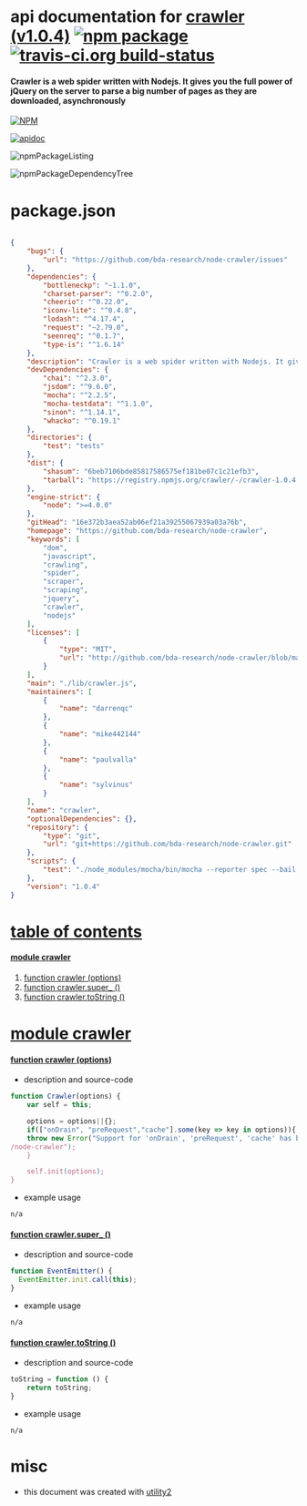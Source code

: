 # api documentation for  [crawler (v1.0.4)](https://github.com/bda-research/node-crawler)  [![npm package](https://img.shields.io/npm/v/npmdoc-crawler.svg?style=flat-square)](https://www.npmjs.org/package/npmdoc-crawler) [![travis-ci.org build-status](https://api.travis-ci.org/npmdoc/node-npmdoc-crawler.svg)](https://travis-ci.org/npmdoc/node-npmdoc-crawler)
#### Crawler is a web spider written with Nodejs. It gives you the full power of jQuery on the server to parse a big number of pages as they are downloaded, asynchronously

[![NPM](https://nodei.co/npm/crawler.png?downloads=true&downloadRank=true&stars=true)](https://www.npmjs.com/package/crawler)

[![apidoc](https://npmdoc.github.io/node-npmdoc-crawler/build/screenCapture.buildCi.browser.apidoc.html.png)](https://npmdoc.github.io/node-npmdoc-crawler/build/apidoc.html)

![npmPackageListing](https://npmdoc.github.io/node-npmdoc-crawler/build/screenCapture.npmPackageListing.svg)

![npmPackageDependencyTree](https://npmdoc.github.io/node-npmdoc-crawler/build/screenCapture.npmPackageDependencyTree.svg)



# package.json

```json

{
    "bugs": {
        "url": "https://github.com/bda-research/node-crawler/issues"
    },
    "dependencies": {
        "bottleneckp": "~1.1.0",
        "charset-parser": "^0.2.0",
        "cheerio": "^0.22.0",
        "iconv-lite": "^0.4.8",
        "lodash": "^4.17.4",
        "request": "~2.79.0",
        "seenreq": "^0.1.7",
        "type-is": "^1.6.14"
    },
    "description": "Crawler is a web spider written with Nodejs. It gives you the full power of jQuery on the server to parse a big number of pages as they are downloaded, asynchronously",
    "devDependencies": {
        "chai": "^2.3.0",
        "jsdom": "^9.6.0",
        "mocha": "^2.2.5",
        "mocha-testdata": "^1.1.0",
        "sinon": "^1.14.1",
        "whacko": "^0.19.1"
    },
    "directories": {
        "test": "tests"
    },
    "dist": {
        "shasum": "6beb7106bde85817586575ef181be07c1c21efb3",
        "tarball": "https://registry.npmjs.org/crawler/-/crawler-1.0.4.tgz"
    },
    "engine-strict": {
        "node": ">=4.0.0"
    },
    "gitHead": "16e372b3aea52ab06ef21a39255067939a03a76b",
    "homepage": "https://github.com/bda-research/node-crawler",
    "keywords": [
        "dom",
        "javascript",
        "crawling",
        "spider",
        "scraper",
        "scraping",
        "jquery",
        "crawler",
        "nodejs"
    ],
    "licenses": [
        {
            "type": "MIT",
            "url": "http://github.com/bda-research/node-crawler/blob/master/LICENSE.txt"
        }
    ],
    "main": "./lib/crawler.js",
    "maintainers": [
        {
            "name": "darrenqc"
        },
        {
            "name": "mike442144"
        },
        {
            "name": "paulvalla"
        },
        {
            "name": "sylvinus"
        }
    ],
    "name": "crawler",
    "optionalDependencies": {},
    "repository": {
        "type": "git",
        "url": "git+https://github.com/bda-research/node-crawler.git"
    },
    "scripts": {
        "test": "./node_modules/mocha/bin/mocha --reporter spec --bail --timeout 10000 tests/*.js"
    },
    "version": "1.0.4"
}
```



# <a name="apidoc.tableOfContents"></a>[table of contents](#apidoc.tableOfContents)

#### [module crawler](#apidoc.module.crawler)
1.  [function <span class="apidocSignatureSpan"></span>crawler (options)](#apidoc.element.crawler.crawler)
1.  [function <span class="apidocSignatureSpan">crawler.</span>super_ ()](#apidoc.element.crawler.super_)
1.  [function <span class="apidocSignatureSpan">crawler.</span>toString ()](#apidoc.element.crawler.toString)



# <a name="apidoc.module.crawler"></a>[module crawler](#apidoc.module.crawler)

#### <a name="apidoc.element.crawler.crawler"></a>[function <span class="apidocSignatureSpan"></span>crawler (options)](#apidoc.element.crawler.crawler)
- description and source-code
```javascript
function Crawler(options) {
    var self = this;

    options = options||{};
    if(["onDrain", "preRequest","cache"].some(key => key in options)){
	throw new Error("Support for 'onDrain', 'preRequest', 'cache' has been removed! For more details, see https://github.com/bda-research
/node-crawler");
    }

    self.init(options);
}
```
- example usage
```shell
n/a
```

#### <a name="apidoc.element.crawler.super_"></a>[function <span class="apidocSignatureSpan">crawler.</span>super_ ()](#apidoc.element.crawler.super_)
- description and source-code
```javascript
function EventEmitter() {
  EventEmitter.init.call(this);
}
```
- example usage
```shell
n/a
```

#### <a name="apidoc.element.crawler.toString"></a>[function <span class="apidocSignatureSpan">crawler.</span>toString ()](#apidoc.element.crawler.toString)
- description and source-code
```javascript
toString = function () {
    return toString;
}
```
- example usage
```shell
n/a
```



# misc
- this document was created with [utility2](https://github.com/kaizhu256/node-utility2)
